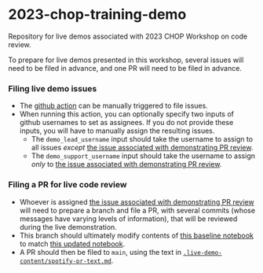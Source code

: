 # 2023-chop-training-demo
Repository for live demos associated with 2023 CHOP Workshop on code review.

To prepare for live demos presented in this workshop, several issues will need to be filed in advance, and one PR will need to be filed in advance.

### Filing live demo issues

* The [github action](.github/workflows/file-live-demo-issues.yml) can be manually triggered to file issues.
* When running this action, you can optionally specify two inputs of github usernames to set as assignees.
If you do not provide these inputs, you will have to manually assign the resulting issues.
  * The `demo_lead_username` input should take the username to assign to all issues _except_ [the issue associated with demonstrating PR review](.live-demo-content/issue-templates/performing-code-review.md).
  * The `demo_support_username` input should take the username to assign _only_ to [the issue associated with demonstrating PR review](.live-demo-content/issue-templates/performing-code-review.md).

### Filing a PR for live code review

* Whoever is assigned [the issue associated with demonstrating PR review](.live-demo-content/issue-templates/performing-code-review.md) will need to prepare a branch and file a PR, with several commits (whose messages have varying levels of information), that will be reviewed during the live demonstration.
* This branch should ultimately modify contents of [this baseline notebook](analyses/explore-spotify-variation.Rmd) to match [this updated notebook](.live-demo-content/explore-spotify-variation-with-UMAPs.Rmd).
* A PR should then be filed to `main`, using the text in [`.live-demo-content/spotify-pr-text.md`](.live-demo-content/spotify-pr-text.md).

